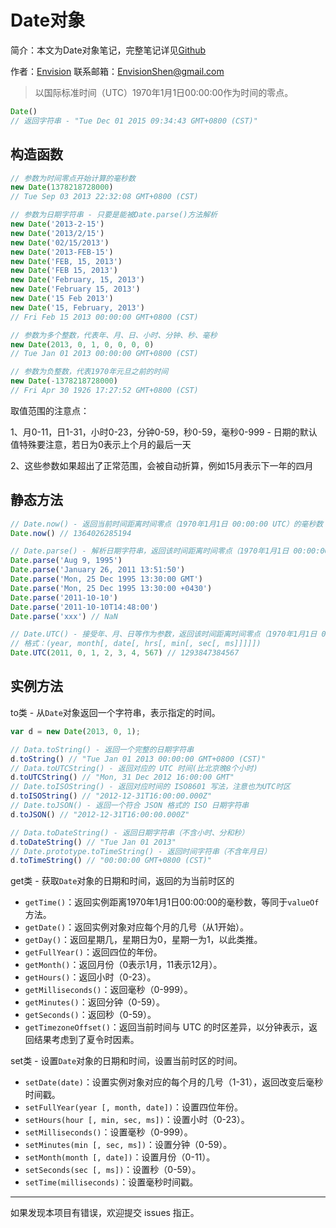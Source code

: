 # Date对象

简介：本文为Date对象笔记，完整笔记详见[Github](https://github.com/MrEnvision/Front-end_learning_notes)

作者：[Envision](https://github.com/MrEnvision)         联系邮箱：[EnvisionShen@gmail.com](mailto:EnvisionShen@gmail.com)



> 以国际标准时间（UTC）1970年1月1日00:00:00作为时间的零点。

```javascript
Date()
// 返回字符串 - "Tue Dec 01 2015 09:34:43 GMT+0800 (CST)"
```

## 构造函数

```javascript
// 参数为时间零点开始计算的毫秒数
new Date(1378218728000)
// Tue Sep 03 2013 22:32:08 GMT+0800 (CST)

// 参数为日期字符串 - 只要是能被Date.parse()方法解析
new Date('2013-2-15')
new Date('2013/2/15')
new Date('02/15/2013')
new Date('2013-FEB-15')
new Date('FEB, 15, 2013')
new Date('FEB 15, 2013')
new Date('February, 15, 2013')
new Date('February 15, 2013')
new Date('15 Feb 2013')
new Date('15, February, 2013')
// Fri Feb 15 2013 00:00:00 GMT+0800 (CST)

// 参数为多个整数，代表年、月、日、小时、分钟、秒、毫秒
new Date(2013, 0, 1, 0, 0, 0, 0)
// Tue Jan 01 2013 00:00:00 GMT+0800 (CST)

// 参数为负整数，代表1970年元旦之前的时间
new Date(-1378218728000)
// Fri Apr 30 1926 17:27:52 GMT+0800 (CST)
```

取值范围的注意点：

1、月0-11，日1-31，小时0-23，分钟0-59，秒0-59，毫秒0-999 - 日期的默认值特殊要注意，若日为0表示上个月的最后一天

2、这些参数如果超出了正常范围，会被自动折算，例如15月表示下一年的四月



## 静态方法

```javascript
// Date.now() - 返回当前时间距离时间零点（1970年1月1日 00:00:00 UTC）的毫秒数
Date.now() // 1364026285194

// Date.parse() - 解析日期字符串，返回该时间距离时间零点（1970年1月1日 00:00:00）的毫秒数
Date.parse('Aug 9, 1995')
Date.parse('January 26, 2011 13:51:50')
Date.parse('Mon, 25 Dec 1995 13:30:00 GMT')
Date.parse('Mon, 25 Dec 1995 13:30:00 +0430')
Date.parse('2011-10-10')
Date.parse('2011-10-10T14:48:00')
Date.parse('xxx') // NaN

// Date.UTC() - 接受年、月、日等作为参数，返回该时间距离时间零点（1970年1月1日 00:00:00 UTC）的毫秒数。
// 格式：(year, month[, date[, hrs[, min[, sec[, ms]]]]])
Date.UTC(2011, 0, 1, 2, 3, 4, 567) // 1293847384567
```



## 实例方法

to类 - 从`Date`对象返回一个字符串，表示指定的时间。

```javascript
var d = new Date(2013, 0, 1);

// Data.toString() - 返回一个完整的日期字符串
d.toString() // "Tue Jan 01 2013 00:00:00 GMT+0800 (CST)"
// Data.toUTCString() - 返回对应的 UTC 时间(比北京晚8个小时)
d.toUTCString() // "Mon, 31 Dec 2012 16:00:00 GMT"
// Date.toISOString() - 返回对应时间的 ISO8601 写法，注意也为UTC时区
d.toISOString() // "2012-12-31T16:00:00.000Z"
// Date.toJSON() - 返回一个符合 JSON 格式的 ISO 日期字符串
d.toJSON() // "2012-12-31T16:00:00.000Z"

// Data.toDateString() - 返回日期字符串（不含小时、分和秒）
d.toDateString() // "Tue Jan 01 2013"
// Date.prototype.toTimeString() - 返回时间字符串（不含年月日）
d.toTimeString() // "00:00:00 GMT+0800 (CST)"
```

get类 - 获取`Date`对象的日期和时间，返回的为当前时区的

- `getTime()`：返回实例距离1970年1月1日00:00:00的毫秒数，等同于`valueOf`方法。
- `getDate()`：返回实例对象对应每个月的几号（从1开始）。
- `getDay()`：返回星期几，星期日为0，星期一为1，以此类推。
- `getFullYear()`：返回四位的年份。
- `getMonth()`：返回月份（0表示1月，11表示12月）。
- `getHours()`：返回小时（0-23）。
- `getMilliseconds()`：返回毫秒（0-999）。
- `getMinutes()`：返回分钟（0-59）。
- `getSeconds()`：返回秒（0-59）。
- `getTimezoneOffset()`：返回当前时间与 UTC 的时区差异，以分钟表示，返回结果考虑到了夏令时因素。

set类 - 设置`Date`对象的日期和时间，设置当前时区的时间。

- `setDate(date)`：设置实例对象对应的每个月的几号（1-31），返回改变后毫秒时间戳。
- `setFullYear(year [, month, date])`：设置四位年份。
- `setHours(hour [, min, sec, ms])`：设置小时（0-23）。
- `setMilliseconds()`：设置毫秒（0-999）。
- `setMinutes(min [, sec, ms])`：设置分钟（0-59）。
- `setMonth(month [, date])`：设置月份（0-11）。
- `setSeconds(sec [, ms])`：设置秒（0-59）。
- `setTime(milliseconds)`：设置毫秒时间戳。



------

如果发现本项目有错误，欢迎提交 issues 指正。